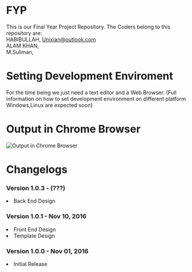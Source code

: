 # FYP
This is our Final Year Project Repository.
The Coders belong to this repository are: <br/>
HABIBULLAH, Unixian@outlook.com  <br/>
ALAM KHAN,   <br/> 
M.Suliman,  <br/>
# Setting Development Enviroment
 For the time being we just need a text editor and a Web Browser.
 (Full information on how to set development environment on different platform Windows,Linux are expected soon)
# Output in Chrome Browser
![Output in Chrome Browser](http://funkyimg.com/i/2kcEw.png "Output in Chrome Browser")



# Changelogs
<h3> Version 1.0.3 -  (???) </h3>
  <ui>
        <li> Back End Design </li>
  </ui>

<h3> Version 1.0.1 - Nov 10, 2016 </h3>
  <ui>
        <li> Front End Design </li>
        <li> Template Design </li>    
  </ui>

<h3> Version 1.0.0 - Nov 01, 2016 </h3>
  <ui>
        <li> Initial Release </li>    
  </ui> 




